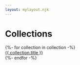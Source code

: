 ```yaml
---
layout: mylayout.njk
---
```

# Collections

<div>
{%- for collection in collection -%}
<div><a href="./{{ collection.suffix }}">{{ collection.title }}</a></div>
{%- endfor -%}
</div>
